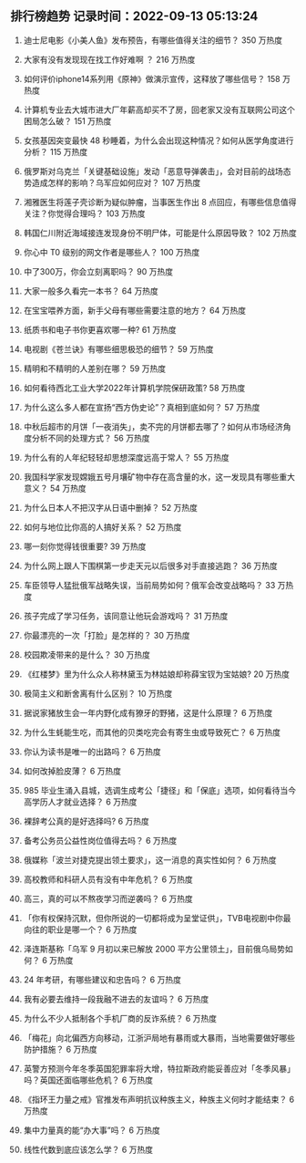 
## 排行榜趋势 记录时间：2022-09-13 05:13:24
  
  1. 迪士尼电影《小美人鱼》发布预告，有哪些值得关注的细节？ 350 万热度
    
  2. 大家有没有发现现在找工作好难啊 ？ 216 万热度
    
  3. 如何评价iphone14系列用《原神》做演示宣传，这释放了哪些信号？ 158 万热度
    
  4. 计算机专业去大城市进大厂年薪高却买不了房，回老家又没有互联网公司这个困局怎么破？ 151 万热度
    
  5. 女孩基因突变最快 48 秒睡着，为什么会出现这种情况？如何从医学角度进行分析？ 115 万热度
    
  6. 俄罗斯对乌克兰「关键基础设施」发动「恶意导弹袭击」，会对目前的战场态势造成怎样的影响？乌军应如何应对？ 107 万热度
    
  7. 湘雅医生将莲子壳诊断为疑似肿瘤，当事医生作出 8 点回应，有哪些信息值得关注？你觉得合理吗？ 103 万热度
    
  8. 韩国仁川附近海域接连发现身份不明尸体，可能是什么原因导致？ 102 万热度
    
  9. 你心中 T0 级别的网文作者是哪些人？ 100 万热度
    
  10. 中了300万，你会立刻离职吗？ 90 万热度
    
  11. 大家一般多久看完一本书？ 64 万热度
    
  12. 在宝宝喂养方面，新手父母有哪些需要注意的地方？ 64 万热度
    
  13. 纸质书和电子书你更喜欢哪一种? 61 万热度
    
  14. 电视剧《苍兰诀》有哪些细思极恐的细节？ 59 万热度
    
  15. 精明和不精明的人差别在哪？ 59 万热度
    
  16. 如何看待西北工业大学2022年计算机学院保研政策? 58 万热度
    
  17. 为什么这么多人都在宣扬“西方伪史论”？真相到底如何？ 57 万热度
    
  18. 中秋后超市的月饼「一夜消失」，卖不完的月饼都去哪了？如何从市场经济角度分析不同的处理方式？ 56 万热度
    
  19. 为什么有的人年纪轻轻却思想深度远高于常人？ 55 万热度
    
  20. 我国科学家发现嫦娥五号月壤矿物中存在高含量的水，这一发现具有哪些重大意义？ 54 万热度
    
  21. 为什么日本人不把汉字从日语中删掉？ 52 万热度
    
  22. 如何与地位比你高的人搞好关系？ 52 万热度
    
  23. 哪一刻你觉得钱很重要? 39 万热度
    
  24. 为什么网上跟人下围棋第一步走天元以后很多对手直接逃跑？ 36 万热度
    
  25. 车臣领导人猛批俄军战略失误，当前局势如何？俄军会改变战略吗？ 33 万热度
    
  26. 孩子完成了学习任务，该同意让他玩会游戏吗？ 31 万热度
    
  27. 你最漂亮的一次「打脸」是怎样的？ 30 万热度
    
  28. 校园欺凌带来的是什么？ 30 万热度
    
  29. 《红楼梦》里为什么众人称林黛玉为林姑娘却称薛宝钗为宝姑娘? 20 万热度
    
  30. 极简主义和断舍离有什么区别？ 10 万热度
    
  31. 据说家猪放生会一年内野化成有獠牙的野猪，这是什么原理？ 6 万热度
    
  32. 为什么生蚝能生吃，而其他的贝类吃完会有寄生虫或导致死亡？ 6 万热度
    
  33. 你认为读书是唯一的出路吗？ 6 万热度
    
  34. 如何改掉脸皮薄？ 6 万热度
    
  35. 985 毕业生涌入县城，选调生成考公「捷径」和「保底」选项，如何看待当今高学历人才就业选择？ 6 万热度
    
  36. 裸辞考公真的是好选择吗? 6 万热度
    
  37. 备考公务员公益性岗位值得去吗？ 6 万热度
    
  38. 俄媒称「波兰对捷克提出领土要求」，这一消息的真实性如何？ 6 万热度
    
  39. 高校教师和科研人员有没有中年危机？ 6 万热度
    
  40. 高三，真的可以不熬夜学习而逆袭吗？ 6 万热度
    
  41. 「你有权保持沉默，但你所说的一切都将成为呈堂证供」，TVB电视剧中你最向往的职业是哪一个？ 6 万热度
    
  42. 泽连斯基称「乌军 9 月初以来已解放 2000 平方公里领土」，目前俄乌局势如何？ 6 万热度
    
  43. 24 年考研，有哪些建议和忠告吗？ 6 万热度
    
  44. 我有必要去维持一段我融不进去的友谊吗？ 6 万热度
    
  45. 为什么不少人抵制各个手机厂商的反诈系统？ 6 万热度
    
  46. 「梅花」向北偏西方向移动，江浙沪局地有暴雨或大暴雨，当地需要做好哪些防护措施？ 6 万热度
    
  47. 英警方预测今年冬季英国犯罪率将大增，特拉斯政府能妥善应对「冬季风暴」吗？英国还面临哪些危机？ 6 万热度
    
  48. 《指环王力量之戒》官推发布声明抗议种族主义，种族主义何时才能结束？ 6 万热度
    
  49. 集中力量真的能“办大事”吗？ 6 万热度
    
  50. 线性代数到底应该怎么学？ 6 万热度
    